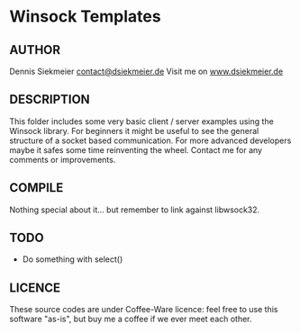 # Winsock Templates

## AUTHOR
Dennis Siekmeier
contact@dsiekmeier.de
Visit me on www.dsiekmeier.de

## DESCRIPTION
This folder includes some very basic client / server examples using the Winsock
library. For beginners it might be useful to see the general structure of a
socket based communication. For more advanced developers maybe it safes some
time reinventing the wheel.
Contact me for any comments or improvements.

## COMPILE
Nothing special about it... but remember to link against libwsock32.

## TODO
- Do something with select()

## LICENCE
These source codes are under Coffee-Ware licence: feel free to use this software
"as-is", but buy me a coffee if we ever meet each other.
